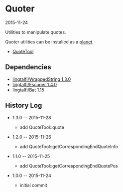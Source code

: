Quoter
==============
2015-11-24



Utilities to manipulate quotes.



Quoter utilities can be installed as a [planet](https://github.com/lingtalfi/Observer/blob/master/article/article.planetReference.eng.md).




- [QuoteTool](https://github.com/lingtalfi/Quoter/blob/master/QuoteTool.md)







Dependencies
------------------

- [lingtalfi/WrappedString 1.3.0](https://github.com/lingtalfi/WrappedString)
- [lingtalfi/Escaper 1.4.0](https://github.com/lingtalfi/Escaper)
- [lingtalfi/Bat 1.15](https://github.com/lingtalfi/Bat)


History Log
------------------
    
- 1.3.0 -- 2015-11-28

    - add QuoteTool::quote
    
- 1.2.0 -- 2015-11-26

    - add QuoteTool::getCorrespondingEndQuoteInfo
    
- 1.1.0 -- 2015-11-25

    - add QuoteTool::getCorrespondingEndQuotePos
    
- 1.0.0 -- 2015-11-24

    - initial commit
    
    